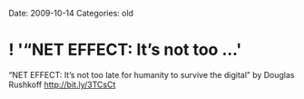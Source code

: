 Date: 2009-10-14
Categories: old

# ! '“NET EFFECT: It’s not too ...'

“NET EFFECT: It’s not too late for humanity to survive the digital” by Douglas Rushkoff <a href="http://bit.ly/3TCsCt" rel="nofollow">http://bit.ly/3TCsCt</a>

